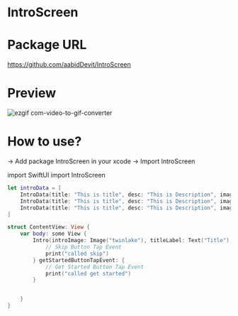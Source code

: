 # IntroScreen

# Package URL
https://github.com/aabidDevit/IntroScreen

# Preview
![ezgif com-video-to-gif-converter](https://github.com/aabidDevit/IntroScreen/assets/84720808/b3b6a176-3774-4713-81f0-f36b0010baea)

# How to use?
-> Add package IntroScreen in your xcode
-> Import IntroScreen

import SwiftUI
import IntroScreen

```swift
let introData = [
    IntroData(title: "This is title", desc: "This is Description", image: "twinlake"),
    IntroData(title: "This is title", desc: "This is Description", image: "twinlake"),
    IntroData(title: "This is title", desc: "This is Description", image: "twinlake")
]

struct ContentView: View {
    var body: some View {
        Intro(introImage: Image("twinlake"), titleLabel: Text("Title"), descriptionLabel: Text("Desc"), getStartedLabel: Text("Get Started"), introDataArray: introData, prevButtonLabel: Text("Prev"), nextButtonLabel: Text("Next"), skipButtonLabel: Text("Skip")) {
            // Skip Button Tap Event
            print("called skip")
        } getStartedButtonTapEvent: {
            // Get Started Button Tap Event
            print("called get started")
        }


    }
}
```
